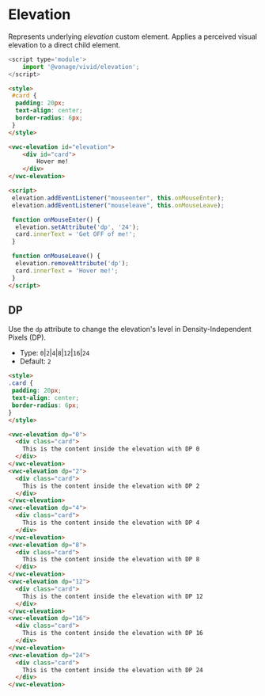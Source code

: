 # Elevation

Represents underlying _elevation_ custom element.
Applies a perceived visual elevation to a direct child element.

```js
<script type='module'>
    import '@vonage/vivid/elevation';
</script>
```

```html preview
<style>
 #card {
  padding: 20px;
  text-align: center;
  border-radius: 6px;
 }
</style>

<vwc-elevation id="elevation">
    <div id="card">
        Hover me!
    </div>
</vwc-elevation>

<script>
 elevation.addEventListener("mouseenter", this.onMouseEnter);
 elevation.addEventListener("mouseleave", this.onMouseLeave);

 function onMouseEnter() {
  elevation.setAttribute('dp', '24');
  card.innerText = 'Get OFF of me!';
 }

 function onMouseLeave() {
  elevation.removeAttribute('dp');
  card.innerText = 'Hover me!';
 }
</script>

```

## DP

Use the `dp` attribute to change the elevation's level in Density-Independent Pixels (DP).

- Type: `0`|`2`|`4`|`8`|`12`|`16`|`24`
- Default: `2`

```html preview blocks
<style>
.card {
 padding: 20px;
 text-align: center;
 border-radius: 6px;
}
</style>

<vwc-elevation dp="0">
  <div class="card">
    This is the content inside the elevation with DP 0
  </div>
</vwc-elevation>
<vwc-elevation dp="2">
  <div class="card">
    This is the content inside the elevation with DP 2
  </div>
</vwc-elevation>
<vwc-elevation dp="4">
  <div class="card">
    This is the content inside the elevation with DP 4
  </div>
</vwc-elevation>
<vwc-elevation dp="8">
  <div class="card">
    This is the content inside the elevation with DP 8
  </div>
</vwc-elevation>
<vwc-elevation dp="12">
  <div class="card">
    This is the content inside the elevation with DP 12
  </div>
</vwc-elevation>
<vwc-elevation dp="16">
  <div class="card">
    This is the content inside the elevation with DP 16
  </div>
</vwc-elevation>
<vwc-elevation dp="24">
  <div class="card">
    This is the content inside the elevation with DP 24
  </div>
</vwc-elevation>
```
